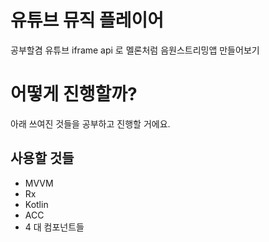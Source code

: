 # 유튜브 뮤직 플레이어
공부할겸 유튜브 iframe api 로 멜론처럼 음원스트리밍앱 만들어보기
 
# 어떻게 진행할까?
아래 쓰여진 것들을 공부하고 진행할 거에요.

## 사용할 것들
* MVVM
* Rx
* Kotlin
* ACC
* 4 대 컴포넌트들

